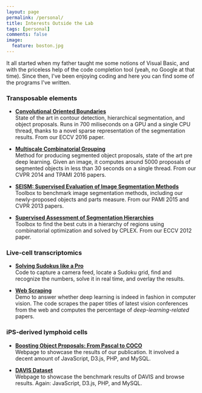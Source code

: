 ```yaml
---
layout: page
permalink: /personal/
title: Interests Outside the Lab
tags: [personal]
comments: false
image:
  feature: boston.jpg
---
```



It all started when my father taught me some notions of Visual Basic, and with the priceless help of the code completion tool (yeah, no Google at that time). Since then, I've been enjoying coding and here you can find some of the programs I've written.

### Transposable elements

* [**Convolutional Oriented Boundaries**](http://www.vision.ee.ethz.ch/~cvlsegmentation/cob/)<br>
State of the art in contour detection, hierarchical segmentation, and object proposals. Runs in 700 miliseconds on a GPU and a single CPU thread, thanks to a novel sparse representation of the segmentation results. From our ECCV 2016 paper.

* [**Multiscale Combinatorial Grouping**](http://www.eecs.berkeley.edu/Research/Projects/CS/vision/grouping/mcg/)<br>
Method for producing segmented object proposals, state of the art pre deep learning. Given an image, it computes around 5000 proposals of segmented objects in less than 30 seconds on a single thread. From our CVPR 2014 and TPAMI 2016 papers.

* [**SEISM: Supervised Evaluation of Image Segmentation Methods**](http://www.vision.ee.ethz.ch/~biwiproposals/seism/index.html)<br>
Toolbox to benchmark image segmentation methods, including our newly-proposed objects and parts measure. From our PAMI 2015 and CVPR 2013 papers.

* [**Supervised Assessment of Segmentation Hierarchies**](https://imatge.upc.edu/web/resources/supervised-assessment-segmentation-hierarchies)<br>
Toolbox to find the best cuts in a hierarchy of regions using combinatorial optimization and solved by CPLEX. From our ECCV 2012 paper.
 
### Live-cell transcriptomics

* [**Solving Sudokus like a Pro**](http://jponttuset.github.io/solving-sudokus-like-a-pro-1/)<br>
Code to capture a camera feed, locate a Sudoku grid, find and recognize the numbers, solve it in real time, and overlay the results.

* [**Web Scraping**](http://jponttuset.github.io/deep-learning-scraping/)<br>
Demo to answer whether deep learning is indeed in fashion in computer vision. The code scrapes the paper titles of latest vision conferences from the web and computes the percentage of *deep-learning-related* papers.

### iPS-derived lymphoid cells

* [**Boosting Object Proposals: From Pascal to COCO**](http://www.vision.ee.ethz.ch/~biwiproposals/boosting-coco/)<br>
Webpage to showcase the results of our publication. It involved a decent amount of JavaScript, D3.js, PHP, and MySQL.

* [**DAVIS Dataset**](https://graphics.ethz.ch/~perazzif/davis/index.html)<br>
Webpage to showcase the benchmark results of DAVIS and browse results. Again: JavaScript, D3.js, PHP, and MySQL.


